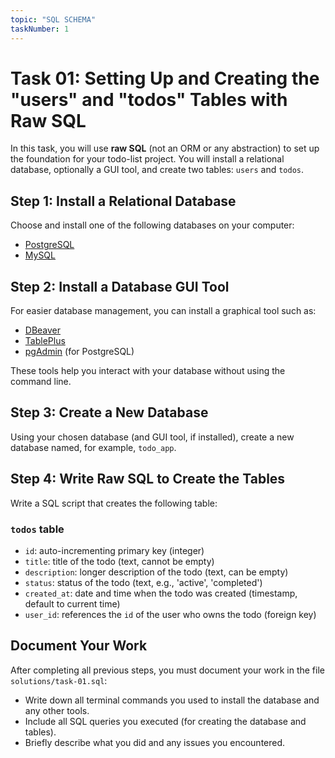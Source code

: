 ```yaml
---
topic: "SQL SCHEMA"
taskNumber: 1
---
```


# Task 01: Setting Up and Creating the "users" and "todos" Tables with Raw SQL

In this task, you will use **raw SQL** (not an ORM or any abstraction) to set up the foundation for your todo-list project. You will install a relational database, optionally a GUI tool, and create two tables: `users` and `todos`.

## Step 1: Install a Relational Database

Choose and install one of the following databases on your computer:

- [PostgreSQL](https://www.postgresql.org/download/)
- [MySQL](https://dev.mysql.com/downloads/)

## Step 2: Install a Database GUI Tool

For easier database management, you can install a graphical tool such as:

- [DBeaver](https://dbeaver.io/download/)
- [TablePlus](https://tableplus.com/)
- [pgAdmin](https://www.pgadmin.org/download/) (for PostgreSQL)

These tools help you interact with your database without using the command line.

## Step 3: Create a New Database

Using your chosen database (and GUI tool, if installed), create a new database named, for example, `todo_app`.

## Step 4: Write Raw SQL to Create the Tables

Write a SQL script that creates the following table:

### `todos` table

- `id`: auto-incrementing primary key (integer)
- `title`: title of the todo (text, cannot be empty)
- `description`: longer description of the todo (text, can be empty)
- `status`: status of the todo (text, e.g., 'active', 'completed')
- `created_at`: date and time when the todo was created (timestamp, default to current time)
- `user_id`: references the `id` of the user who owns the todo (foreign key)

## Document Your Work

After completing all previous steps, you must document your work in the file `solutions/task-01.sql`:

- Write down all terminal commands you used to install the database and any other tools.
- Include all SQL queries you executed (for creating the database and tables).
- Briefly describe what you did and any issues you encountered.
